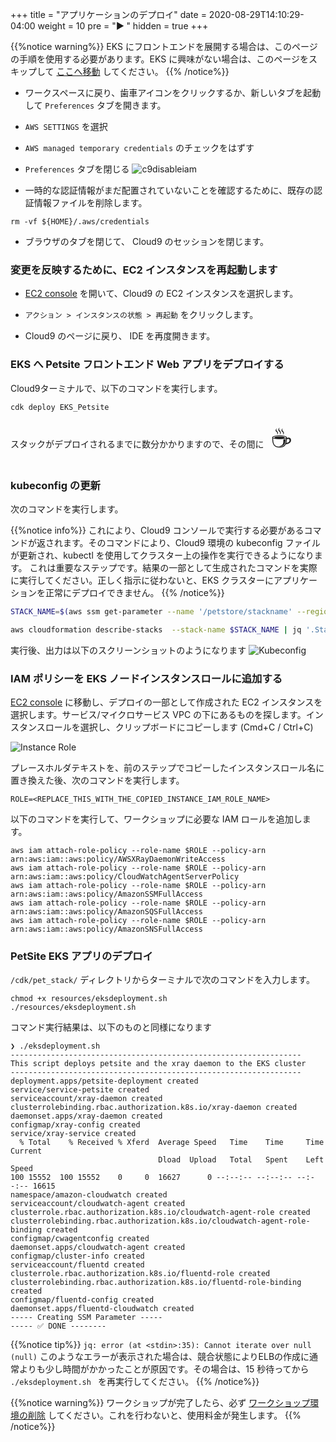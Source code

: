 +++
title = "アプリケーションのデプロイ"
date = 2020-08-29T14:10:29-04:00
weight = 10
pre = "<b>▶︎ </b>"
hidden = true
+++

{{%notice warning%}}
EKS にフロントエンドを展開する場合は、このページの手順を使用する必要があります。EKS に興味がない場合は、このページをスキップして [ここへ移動](/ja/installation/_using_the_app.html) してください。
{{% /notice%}}

- ワークスペースに戻り、歯車アイコンをクリックするか、新しいタブを起動して `Preferences` タブを開きます。

- `AWS SETTINGS` を選択

- `AWS managed temporary credentials` のチェックをはずす

- `Preferences` タブを閉じる
![c9disableiam](/images/c9disableiam.png)

- 一時的な認証情報がまだ配置されていないことを確認するために、既存の認証情報ファイルを削除します。
```
rm -vf ${HOME}/.aws/credentials
```

- ブラウザのタブを閉じて、 Cloud9 のセッションを閉じます。

### 変更を反映するために、EC2 インスタンスを再起動します

- [EC2 console](https://console.aws.amazon.com/ec2/v2/home?#Instances:tag:Name=aws-cloud9*;sort=desc:launchTime) を開いて、Cloud9 の EC2 インスタンスを選択します。

- `アクション > インスタンスの状態 > 再起動` をクリックします。

- Cloud9 のページに戻り、 IDE を再度開きます。

### EKS へ Petsite フロントエンド Web アプリをデプロイする

Cloud9ターミナルで、以下のコマンドを実行します。

```
cdk deploy EKS_Petsite
```

スタックがデプロイされるまでに数分かかりますので、その間に<span style=font-size:40px> ☕️ </span>

### kubeconfig の更新

次のコマンドを実行します。

{{%notice info%}}
これにより、Cloud9 コンソールで実行する必要があるコマンドが返されます。そのコマンドにより、Cloud9 環境の kubeconfig ファイルが更新され、kubectl を使用してクラスター上の操作を実行できるようになります。
これは重要なステップです。結果の一部として生成されたコマンドを実際に実行してください。正しく指示に従わないと、EKS クラスターにアプリケーションを正常にデプロイできません。
{{% /notice%}}

```bash
STACK_NAME=$(aws ssm get-parameter --name '/petstore/stackname' --region $AWS_REGION | jq .Parameter.Value -r)

aws cloudformation describe-stacks  --stack-name $STACK_NAME | jq '.Stacks[0].Outputs[] | select(.OutputKey | contains("ConfigCommand")).OutputValue' -r                                               
```

実行後、出力は以下のスクリーンショットのようになります
![Kubeconfig](/images/deployeks.png)


### IAM ポリシーを EKS ノードインスタンスロールに追加する

[EC2 console](https://console.aws.amazon.com/ec2/v2/home) に移動し、デプロイの一部として作成された EC2 インスタンスを選択します。サービス/マイクロサービス VPC の下にあるものを探します。インスタンスロールを選択し、クリップボードにコピーします (Cmd+C / Ctrl+C)

![Instance Role](/images/containerinsights/eks11.png)

プレースホルダテキストを、前のステップでコピーしたインスタンスロール名に置き換えた後、次のコマンドを実行します。

```
ROLE=<REPLACE_THIS_WITH_THE_COPIED_INSTANCE_IAM_ROLE_NAME>
```

以下のコマンドを実行して、ワークショップに必要な IAM ロールを追加します。

```
aws iam attach-role-policy --role-name $ROLE --policy-arn arn:aws:iam::aws:policy/AWSXRayDaemonWriteAccess
aws iam attach-role-policy --role-name $ROLE --policy-arn arn:aws:iam::aws:policy/CloudWatchAgentServerPolicy
aws iam attach-role-policy --role-name $ROLE --policy-arn arn:aws:iam::aws:policy/AmazonSSMFullAccess
aws iam attach-role-policy --role-name $ROLE --policy-arn arn:aws:iam::aws:policy/AmazonSQSFullAccess
aws iam attach-role-policy --role-name $ROLE --policy-arn arn:aws:iam::aws:policy/AmazonSNSFullAccess
```

### PetSite EKS アプリのデプロイ

`/cdk/pet_stack/` ディレクトリからターミナルで次のコマンドを入力します。

```
chmod +x resources/eksdeployment.sh 
./resources/eksdeployment.sh    
```

コマンド実行結果は、以下のものと同様になります

```
❯ ./eksdeployment.sh
-----------------------------------------------------------------
This script deploys petsite and the xray daemon to the EKS cluster
-----------------------------------------------------------------
deployment.apps/petsite-deployment created
service/service-petsite created
serviceaccount/xray-daemon created
clusterrolebinding.rbac.authorization.k8s.io/xray-daemon created
daemonset.apps/xray-daemon created
configmap/xray-config created
service/xray-service created
  % Total    % Received % Xferd  Average Speed   Time    Time     Time  Current
                                 Dload  Upload   Total   Spent    Left  Speed
100 15552  100 15552    0     0  16627      0 --:--:-- --:--:-- --:--:-- 16615
namespace/amazon-cloudwatch created
serviceaccount/cloudwatch-agent created
clusterrole.rbac.authorization.k8s.io/cloudwatch-agent-role created
clusterrolebinding.rbac.authorization.k8s.io/cloudwatch-agent-role-binding created
configmap/cwagentconfig created
daemonset.apps/cloudwatch-agent created
configmap/cluster-info created
serviceaccount/fluentd created
clusterrole.rbac.authorization.k8s.io/fluentd-role created
clusterrolebinding.rbac.authorization.k8s.io/fluentd-role-binding created
configmap/fluentd-config created
daemonset.apps/fluentd-cloudwatch created
----- Creating SSM Parameter -----
----- ✅ DONE --------
```

{{%notice tip%}}
`jq: error (at <stdin>:35): Cannot iterate over null (null)` このようなエラーが表示された場合は、競合状態によりELBの作成に通常よりも少し時間がかかったことが原因です。その場合は、15 秒待ってから `./eksdeployment.sh ` を再実行してください。
{{% /notice%}}

{{%notice warning%}}
ワークショップが完了したら、必ず [ワークショップ環境の削除](/ja/_cleanup.html) してください。これを行わないと、使用料金が発生します。
{{% /notice%}}
